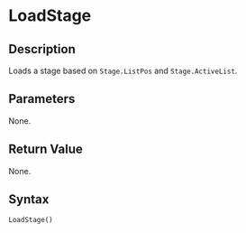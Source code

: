 # LoadStage

## Description
Loads a stage based on `Stage.ListPos` and `Stage.ActiveList`.

## Parameters
None.

## Return Value
None.

## Syntax
```
LoadStage()
```